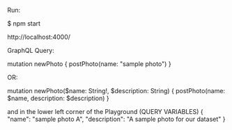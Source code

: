 Run:

$ npm start

http://localhost:4000/

GraphQL Query:

mutation newPhoto {
    postPhoto(name: "sample photo")
}

OR:

mutation newPhoto($name: String!, $description: String) {
    postPhoto(name: $name, description: $description)
}

and in the lower left corner of the Playground (QUERY VARIABLES)
{
    "name": "sample photo A",
    "description": "A sample photo for our dataset"
}